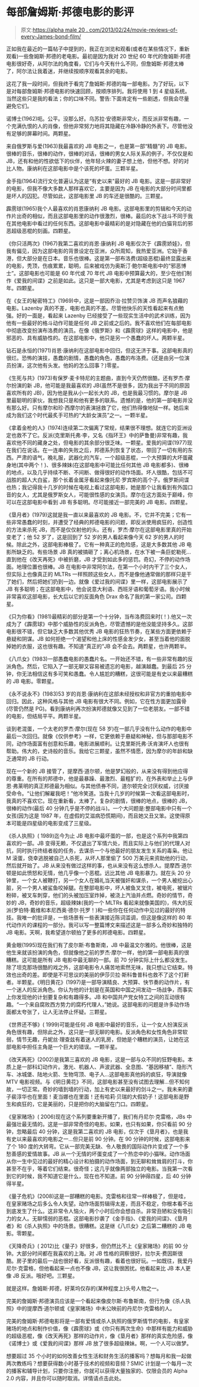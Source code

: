 # 每部詹姆斯·邦德电影的影评

> 原文:[https://alpha male 20 . com/2013/02/24/movie-reviews-of-every-James-bond-film/](https://alphamale20.com/2013/02/24/movie-reviews-of-every-james-bond-film/)

正如我在最近的一篇帖子中提到的，我正在浏览和观看(或者在某些情况下，重新观看)一些詹姆斯·邦德的老电影。最初是因为我对 20 世纪 60 年代的詹姆斯·邦德电影很好奇，从阿尔法的角度看，它们与今天有什么不同，但詹姆斯·邦德太棒了，阿尔法让我着迷，并继续按顺序观看其余的电影。

这花了我一段时间，但我终于看完了詹姆斯·邦德的每一部电影。为了好玩，以下是对每部詹姆斯·邦德电影的快速回顾，按顺序排列。我将使用 1 到 4 星级系统。当然这些只是我的看法；你的口味不同。警告:下面肯定有一些剧透，但我会尽量避免它们。

诺博士(1962)呃。公平。没那么好。乌苏拉·安德斯非常火，而反派非常有趣，一个充满仇恨的人的肖像，但他非常努力地将其隐藏在冷静冷静的外表下。尽管他没有足够的屏幕时间。两颗星。

来自俄罗斯与爱(1963)我最喜欢的 JB 电影之一，也是第一部“精髓”的 JB 电影。很棒的音乐，很棒的动作，很棒的对话，很棒的男女人际关系的例子，不仅仅是和 JB，还有和他的性欲低下的伙伴，他年轻火辣的妻子想上他，但他不想。好的对比人物。康纳利在这部电影中是个该死的坏蛋。三颗半星。

金手指(1964)流行文化普遍认为这是“有史以来”最好的 JB 电影。这是一部非常好的电影，但我不像大多数人那样喜欢它，主要是因为 JB 在电影的大部分时间里都是坏人的囚犯。尽管如此，这部电影里 JB 的车还是很酷的。三颗星。

霹雳球(1965)我个人最喜欢的肖恩康纳利 JB 电影。这部电影里的剪辑和今天的动作片出奇的相似，而且这部电影里的动作很激烈，很棒。最后的水下战斗不同于我在其他电影中看过的任何东西。这部电影中最精彩的是对隐藏在他的白猫背后的邪恶超级恶棍的刻画。四颗星。

《你只活两次》(1967)我第二喜欢的肖恩·康纳利 JB 电影仅次于《霹雳娇娃》，但我有偏见，因为这部电影的背景设定在亚洲，众所周知，我热爱亚洲。它始于香港，但大部分是在日本。音乐也很棒。这是第一部布洛费(超级恶棍)最终显露出来的电影，秃顶，伤痕累累，聪明，后来被戏仿为奥斯汀·鲍尔斯电影中的“邪恶博士”。这部电影也可能是 60 年代或 70 年代 JB 电影中预算最大的，至少在他们制作《爱我的间谍》之前是如此。这只是一部大电影，尤其是考虑到这只是 1967 年。四颗星。

在《女王的秘密特工》(1969)中，这是一部因乔治·拉赞贝饰演 JB 而声名狼藉的电影。Lazenby 真的不差，电影也真的不差。尽管他快乐的天性看起来有点勉强。好的一面是，看起来 Lazenby 已经接受了一些现实生活中的武术训练，因为他有一些最好的格斗动作可能是任何 JB 之前或之后的。我不喜欢他们在每部电影中彻底改变扮演布洛费的演员。在像《俄罗斯》和《霹雳球》这样的电影中，他是邪恶的、具有威胁性的。在这部电影中，他只是另一个愚蠢的坏人。两颗半星。

钻石是永恒的(1971)肖恩·康纳利在这部电影中回归，但这无济于事。这部电影真的很烂。恐怖的演技，愚蠢的剧情，愚蠢的角色，愚蠢的布洛费。(还是由另一位演员扮演，这次他有头发。他妈的怎么回事？)零星。

《生死与共》(1973)有保罗·麦卡特尼的主题曲，直到今天仍然很酷，还有罗杰·摩尔扮演的新 JB，他可能是我最喜欢的 JB(虽然不是很多，因为我出于不同的原因喜欢所有的 JB)，因为他是我从小一起长大的 JB，也是我最习惯的。摩尔是 JB 里最聪明的家伙，我想我只是和他有更多的联系。遗憾的是，他的第一部电影并没有那么好。只有摩尔和珍·西摩尔的表演拯救了它，他们热得像地狱一样。她后来成为我们这个时代最炙手可热的“大龄女演员”之一。一颗半星。

《拿着金枪的人》(1974)连续第二次偏离了常规，结果很不理想。就连它的亚洲设定也救不了它。反派(克里斯托弗·李，又名《指环王》中的萨鲁曼)非常有趣，我喜欢他不同的藏身之处，但电影的其余部分很乏味。一颗星。爱我的间谍(1977)现在我们在说话。在一连串的失败之后，邦德系列恢复了状态，带回了一切有用的东西。严肃的语气，晚礼服，武器化的汽车，一个超级恶棍，一个大预算的大坏蛋藏身地(其中两个！)、很多辣妹(在这部电影中可能比任何其他 JB 电影都多)、很棒的地点，以及几乎持续不断、不间断、做得很好的动作场面。坏人很酷，包括不可战胜的超人大白鲨，那个长着金属牙看起来像托尼·罗宾斯的高个子。俄罗斯间谍也热；我记得我十几岁的时候在电视上看过这部电影，她是那个让我看到有外国口音的女人，尤其是俄罗斯女人，可能很性感的女演员。摩尔在这方面处于巅峰，你可以在这部电影中看到 JB 有多聪明。尽可能接近一部完美的 JB 电影。四颗星。

《垦月者》(1979)这就是我一直以来最喜欢的 JB 电影。不，它并不完美；它有一些非常愚蠢的时刻，并遭受了经典的邦德电影的问题，即反派使用疯狂的，创造性的方法来杀死 JB，而不是仅仅射他的头。还有，罗杰·摩尔在这部电影里真的开始变老了；他 52 岁了，这是回到了 52 岁的男人看起来像今天 62 岁的男人的时候。除此之外，这部电影棒极了。它有一种真正的危险感，这是大多数其他 JB 电影所缺乏的。有些场景 JB 真的被搞砸了；离心机场景，在水下被一条巨蛇勒死...直到他在《改天再死》中被折磨，JB 才受到如此多的惩罚。奇幻，不停的动作场面。地理位置也很棒。JB 在电影中非常阿尔法，在第一个小时内干了三个女人，但实际上也像真正的 MLTRs 一样照顾这些女人，而不是像他通常做的那样只是干了她们，然后把她们扔到一边。就像《爱过我的间谍》里一样，这部电影展示了 JB 有多聪明；在这部电影中，他会说意大利语、西班牙语和葡萄牙语。我小时候非常喜欢这部电影，长大后以它的反面角色 Drax 命名了我的第一家公司。四颗星。

《只为你看》(1981)最精彩的部分是第一个十分钟，当布洛费回来时(！).他又一次成为了《霹雳球》中那个威胁性的反派角色，尽管遗憾的是他没能坚持多久。这部电影很不错，但它缺乏大多数其他优秀 JB 电影的狂热节奏，在某些方面更依赖于悬疑和阴谋。JB 如何拒绝一个渴望和他上床的性感金发少女，甚至当着他的面脱掉她的衣服，这也很有趣。不知道“真正的”JB 会不会去。两颗星，也许两颗半。

《八爪女》(1983)一部愚蠢电影的愚蠢片名。一开始还不错，有一些非常有趣的反派角色。然后，它陷入了一部无聊又容易被遗忘的电影，越演越蠢。到最后 25 分钟，你无法相信这有多可笑和愚蠢。令人尴尬的糟糕，这很可能是有史以来最糟糕的 JB 电影。零颗星。

《永不说永不》(1983)53 岁的肖恩·康纳利在这部未经授权和非官方的重拍电影中回归。因此，这种风格与其他 JB 电影有很大不同。例如，它在性方面更加露骨(尽管仍然是 PG)。看到康纳利再次扮演邦德就像又见到了一位老朋友。一部不错的电影，但结局平平。两颗半星。

谈到老混蛋，一个太老的罗杰·摩尔(现在 58 岁)在一部几乎没有什么动作的电影中最后一次回归。就像《仅供参考》一样，它更依赖于悬疑和神秘，但与那部电影不同，动作场面富有创意和乐趣，电影进展顺利。让克里斯托弗·沃肯演坏人也很有帮助。伟大的，史诗般的音乐。我给它三颗星，虽然不情愿，因为摩尔的年龄和缺乏通常的 JB 行动。

现在一个新的 JB 接管了，提摩西·道尔顿，他是梦幻般的，从来没有得到他应得的尊重。在所有的邦德中，他是最暴躁、最激烈、最粗犷的，在外表和举止上与伊恩·弗莱明的真正邦德最为相似。与其他债券不同，道尔顿完全讨厌权威，讨厌接受命令。“让他们解雇我吧！”他冷笑道。当我十几岁的时候第一次看这部电影时，我真的不喜欢它。现在重新看，太棒了。复杂的剧情，很棒的地点，很棒的 JB，很棒的动作(最后 40 分钟几乎是不停的战斗)。一个大问题是:整部电影中只有一个女孩(因为这是 1987 年，在虚假的艾滋病恐慌期间)，而且她又丑又笨。这使得原本可能是四星级的电影变成了三星级。

《杀人执照》( 1989)迄今为止 JB 电影中最坏蛋的一部，也是这个系列中我第四喜欢的一部。JB 变得无赖，不仅退出了军情六处，而且实际上与他们的代理人对抗，同时执行终结者般的任务，去谋杀一个与他最好的朋友发生关系的毒枭。他让 M 滚蛋，侥幸逃脱被自己人杀死，从坏人那里偷了 500 万美元来资助他的行动，然后就开始了。JB 从来没有做过这样的事，也从来没有这么想杀人。提摩西·道尔顿是如此愤怒和无情，他几乎像一个恶棍。远比其他 JB 电影暴力。就在头 20 分钟里，一个女人被鞭打，另一个女人在婚礼当天被强奸和谋杀，一个男人被挖出心脏，另一个男人被鲨鱼咬掉腿。在整部电影中，坏人被鱼叉叉住，被电死，被锯片粉碎，被叉车刺穿，他们的头被加压室炸掉，被浇上汽油并点燃。奇妙的情节，奇妙的 JB，奇妙的音乐，超级辣妹(我的一个 MLTRs 看起来就像美国的)，伟大的反派(罗伯特·戴维和本尼西奥·德尔·托罗！)和一些你在任何动作中见过的最好的特技。我唯一的批评是，一些场景有一些表演接近陈词滥调，但这是像这样的 80 年代动作片的课程的一部分。我可以写一整篇博文来描述这是一部多么奇妙和独特的 JB 电影。天啊，我希望道尔顿拍了更多的邦德电影。四颗星。

黄金眼(1995)现在我们有了皮尔斯·布鲁斯南，JB 中最温文尔雅的。他很棒，这是他生来就该扮演的角色，但就像他之前的罗杰·摩尔一样，他的第一部电影真的很糟糕。这可能是所有 JB 电影中最无聊的一部。前 70 分钟实际上什么都没发生。除了坦克那场很酷的戏之外，这部电影令人痛苦地索然无味，我只想让它结束。特效也出奇的差。即使是不可思议的美丽的伊莎贝拉·斯科鲁普科也救不了这个打鼾者。半颗星。《明日黄花》(1997)是一部导演精良、大预算、快节奏的动作片，有一个迷人的反派角色。你认为他的计划是在英国和中国之间发动一场战争，而事实上你发现他的计划要复杂和有趣得多。JB 和中国共产党女特工之间的互动很有趣。“一个来自腐败西方势力的腐朽代理人，”她说。这部电影的问题是许多动作场面都太夸张了，让人无法停止怀疑。三颗星。

《世界还不够》( 1999)可能是任何 JB 电影中最好的音乐，让一个女人扮演反派角色很有趣，但除此之外，这只是一部无聊的电影。反派角色和女性角色非常软弱，情节无趣，丹妮丝·理查兹有着迷人的乳房，但她是个糟糕的演员，让她在这部电影中担任主角是一个巨大的错误。一颗半星。

《改天再死》(2002)是我第三喜欢的 JB 电影，这是一部与众不同的狂野电影。本质上是一部科幻动作片。激光、机器人、声波武器、全息图、“基因移植”、隐形汽车、冰城堡、陆地火箭、生物穹顶、电子人...这部电影真他妈的疯狂，导演就像 MTV 电影视频。与《明日黄花》不同，这部电影甚至没有试图去理解...但不知何故，一切正常。奇妙的墙到墙的行动，加上有史以来最好的剑斗之一。我未来的妻子裴淳华也在里面！麦当娜也在里面！还有哈莉·贝瑞的大假奶子！这部电影是野生和疯狂的，它是美丽的，只是把你的大脑留在门口。四颗星。

《皇家赌场》( 2006)现在这个系列要重新开播了，我们有丹尼尔·克雷格，JBs 中最强壮最无情的。这是一部非常奇怪的电影。如果，也只有如果，你只看前 90 分钟，忽略最后 40 分钟，这是我第二喜欢的 JB 电影，仅次于《垦月者》，也是我有史以来最喜欢的电影之一...但只是前 90 分钟。在 90 分钟的时候，这部电影来了个 180 度的大转弯。它从一部完美无缺、令人敬畏的国际动作片变成了一个多愁善感的爱情故事。JB 从一个无情的坏蛋变成了一个热恋中的小猫咪。动作场面从你一生中见过的最好的精心设计和拍摄的动作场面，到无聊和耸耸肩的打斗，你甚至不在乎，等着它们结束。很奇怪；这几乎就像两部独立的电影。当我第一次看到它的时候，我不知道它是什么，现在也不知道。前 90 分钟得四星，后 40 分钟得半星。

《量子危机》(2008)这是一部糟糕的电影。克雷格和往常一样棒极了，但是哇，在皇家赌场之后多么令人失望。动作场面剪辑得太差，而且不稳定，你根本看不出到底发生了什么。这非常令人恼火，两个小时后你会想自杀。非常丑陋和没有吸引力的女人。无聊懦弱的恶棍。这部电影抄袭了《金手指》、《爱我的间谍》、《垦月者》和《杀人执照》中的场景。很糟糕。这是继《八爪女》之后第二糟糕的 JB 电影。零颗星。

《天降奇兵》( 2012)比《量子》好很多，但仍然比不上《皇家赌场》的前 90 分钟。大部分时间都在我喜欢的上海。对 JB 性格的洞察很好，拉尔夫·费因斯很酷。房子里的最后一战也很好看，反派很有趣，看着也很好玩。一如既往，我爱丹尼尔·克雷格，但他看起来一点也不像 JB，这让我很困扰。他看起来比 JB 本人更像 JB 反派。哦好吧。三颗星。

就是这样。詹姆斯·邦德，好莱坞仅存的(某种程度上)头号人物之一。

完美的詹姆斯·邦德演员应该是一个看起来像皮尔斯·布鲁斯南，但行为像《杀人执照》中的提摩西·道尔顿或《皇家赌场》中未公映前的丹尼尔·克雷格的人。

完美的詹姆斯·邦德电影将是一部有爱情或杀人执照的俄罗斯情节的电影，有皇家赌场的地点和制作价值，像《霹雳球》或《你只有两次生命》中那样有能力和威胁的超级恶棍，像《改天再死》那样的动作片，像《垦月者》那样的真实危险感，像《诺博士》或《爱我的间谍》那样 JB 放了很多超级辣妹。啊，一个人可以做梦。

想要超过 35 个小时的如何改善女性生活和财务生活的播客吗？想每月和我一起做两次教练吗？想要获得数小时基于技术的视频和音频？SMIC 计划是一个每月一次的播客和辅导计划，只要你注册，你就可以获得大量独家的、仅限会员的 Alpha 2.0 内容，并且你可以随时取消。详情请点击此处。